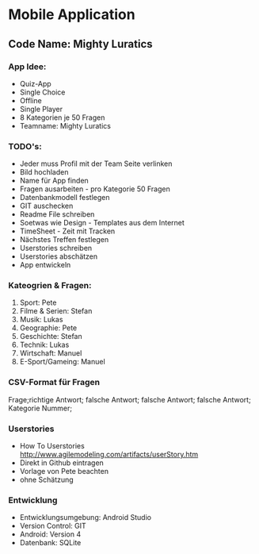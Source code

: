 # Mobile Application
## Code Name: Mighty Luratics 
### App Idee:
* Quiz-App
* Single Choice
* Offline
* Single Player
* 8 Kategorien je 50 Fragen
* Teamname: Mighty Luratics

### TODO's:
* Jeder muss Profil mit der Team Seite verlinken
* Bild hochladen
* Name für App finden
* Fragen ausarbeiten - pro Kategorie 50 Fragen
* Datenbankmodell festlegen
* GIT auschecken 
* Readme File schreiben
* Soetwas wie Design - Templates aus dem Internet
* TimeSheet - Zeit mit Tracken
* Nächstes Treffen festlegen
* Userstories schreiben
* Userstories abschätzen
* App entwickeln

### Kateogrien & Fragen:
1. Sport: Pete
2. Filme & Serien: Stefan
3. Musik: Lukas
4. Geographie: Pete
5. Geschichte: Stefan
6. Technik: Lukas
7. Wirtschaft: Manuel
8. E-Sport/Gameing: Manuel

### CSV-Format für Fragen
Frage;richtige Antwort; falsche Antwort; falsche Antwort; falsche Antwort; Kategorie Nummer;

### Userstories
* How To Userstories http://www.agilemodeling.com/artifacts/userStory.htm
* Direkt in Github eintragen
* Vorlage von Pete beachten
* ohne Schätzung

### Entwicklung
 * Entwicklungsumgebung: Android Studio
 * Version Control: GIT
 * Android: Version 4
 * Datenbank: SQLite
